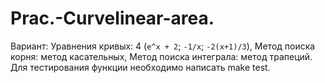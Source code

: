 # Prac.-Curvelinear-area.
  Вариант: 
    Уравнения кривых: 4 (`e^x + 2`; `-1/x`; `-2(x+1)/3`), 
    Метод поиска корня: метод касательных, 
    Метод поиска интеграла: метод трапеций.
  Для тестирования функции необходимо написать make test.
